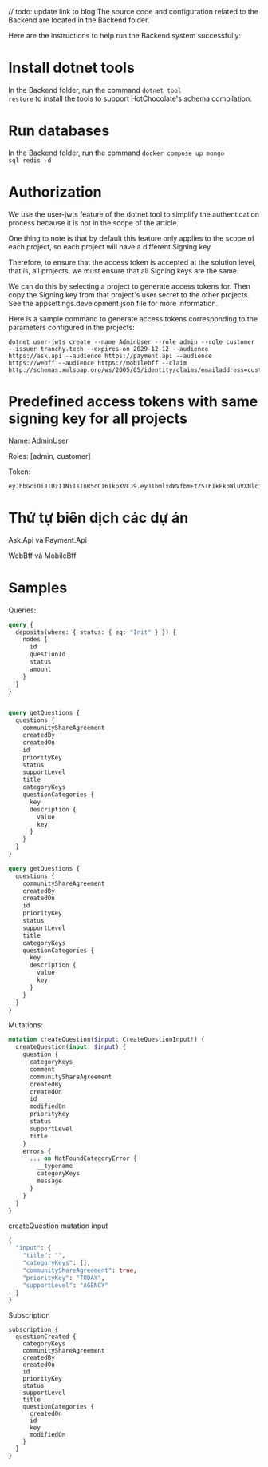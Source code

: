 // todo: update link to blog
The source code and configuration related to the Backend are located in the Backend folder.

Here are the instructions to help run the Backend system successfully:

# Install dotnet tools
In the Backend folder, run the command <code>dotnet tool restore</code> to install the tools to support HotChocolate's schema compilation.

# Run databases
In the Backend folder, run the command <code>docker compose up mongo sql redis -d</code>
# Authorization
We use the user-jwts feature of the dotnet tool to simplify the authentication process because it is not in the scope of the article.

One thing to note is that by default this feature only applies to the scope of each project, so each project will have a different Signing key.

Therefore, to ensure that the access token is accepted at the solution level, that is, all projects, we must ensure that all Signing keys are the same.

We can do this by selecting a project to generate access tokens for. Then copy the Signing key from that project's user secret to the other projects. See the appsettings.development.json file for more information.

Here is a sample command to generate access tokens corresponding to the parameters configured in the projects:

```shell
dotnet user-jwts create --name AdminUser --role admin --role customer --issuer tranchy.tech --expires-on 2029-12-12 --audience https://ask.api --audience https://payment.api --audience https://webff --audience https://mobilebff --claim http://schemas.xmlsoap.org/ws/2005/05/identity/claims/emailaddress=customer1@example.com
```

# Predefined access tokens with same signing key for all projects
Name: 
AdminUser

Roles: 
[admin, customer]

Token: 
```text
eyJhbGciOiJIUzI1NiIsInR5cCI6IkpXVCJ9.eyJ1bmlxdWVfbmFtZSI6IkFkbWluVXNlciIsInN1YiI6IkFkbWluVXNlciIsImp0aSI6IjQwYWYwOTk1Iiwicm9sZSI6WyJhZG1pbiIsImN1c3RvbWVyIl0sImVtYWlsIjoiY3VzdG9tZXIxQGV4YW1wbGUuY29tIiwiYXVkIjpbImh0dHBzOi8vYXNrLmFwaSIsImh0dHBzOi8vcGF5bWVudC5hcGkiLCJodHRwczovL3dlYmZmIiwiaHR0cHM6Ly9tb2JpbGViZmYiXSwibmJmIjoxNzIxNjM5MTY5LCJleHAiOjE4OTE3MjgwMDAsImlhdCI6MTcyMTYzOTE2OSwiaXNzIjoidHJhbmNoeS50ZWNoIn0.ZWQQx7mYJSzDF894XrUCZXIHCZkhAWJAQx6t91D2YqE</code>
```
# Thứ tự biên dịch các dự án
Ask.Api và Payment.Api

WebBff và MobileBff
# Samples
Queries:
```graphql
query {
  deposits(where: { status: { eq: "Init" } }) {
    nodes {
      id
      questionId
      status
      amount
    }
  }
}
```
```graphql

query getQuestions {
  questions {
    communityShareAgreement
    createdBy
    createdOn
    id
    priorityKey
    status
    supportLevel
    title
    categoryKeys
    questionCategories {
      key
      description {
        value
        key
      }
    }
  }
}
```
```graphql
query getQuestions {
  questions {
    communityShareAgreement
    createdBy
    createdOn
    id
    priorityKey
    status
    supportLevel
    title
    categoryKeys
    questionCategories {
      key
      description {
        value
        key
      }
    }
  }
}
```
Mutations:
```graphql
mutation createQuestion($input: CreateQuestionInput!) {
  createQuestion(input: $input) {
    question {
      categoryKeys
      comment
      communityShareAgreement
      createdBy
      createdOn
      id
      modifiedOn
      priorityKey
      status
      supportLevel
      title
    }
    errors {
      ... on NotFoundCategoryError {
        __typename
        categoryKeys
        message
      }
    }
  }
}
```
createQuestion mutation input
```graphql
{
  "input": {
    "title": "",
    "categoryKeys": [],
    "communityShareAgreement": true,
    "priorityKey": "TODAY",
    "supportLevel": "AGENCY"
  }
}
```
Subscription
```grahql
subscription {
  questionCreated {
    categoryKeys
    communityShareAgreement
    createdBy
    createdOn
    id
    priorityKey
    status
    supportLevel
    title
    questionCategories {
      createdOn
      id
      key
      modifiedOn
    }
  }
}
```
